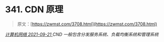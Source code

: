 <!--yml
category: 未分类
date: 0001-01-01 00:00:00
-->

# 341\. CDN 原理

> 原文：[https://zwmst.com/3708.html](https://zwmst.com/3708.html)

   [ *计算机网络* ](https://zwmst.com/%e8%ae%a1%e7%ae%97%e6%9c%ba%e7%bd%91%e7%bb%9c)*[ <time datetime="2021-09-22T07:10:05+08:00"> 2021-09-21 </time> ](https://zwmst.com/3708.html)  CND 一般包含分发服务系统、负载均衡系统和管理系统*